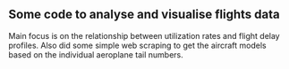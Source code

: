 ## Some code to analyse and visualise flights data
Main focus is on the relationship between utilization rates and flight delay profiles.
Also did some simple web scraping to get the aircraft models based on the individual aeroplane tail numbers.
